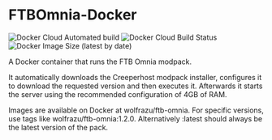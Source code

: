# FTBOmnia-Docker

![Docker Cloud Automated build](https://img.shields.io/docker/cloud/automated/wolfrazu/ftb-omnia)
![Docker Cloud Build Status](https://img.shields.io/docker/cloud/build/wolfrazu/ftb-omnia)
![Docker Image Size (latest by date)](https://img.shields.io/docker/image-size/wolfrazu/ftb-omnia)

A Docker container that runs the FTB Omnia modpack.

It automatically downloads the Creeperhost modpack installer, configures it to download the requested version and then executes it.  Afterwards it starts the server using the recommended configuration of 4GB of RAM.

Images are available on Docker at wolfrazu/ftb-omnia.  For specific versions, use tags like wolfrazu/ftb-omnia:1.2.0. Alternatively :latest should always be the latest version of the pack.
